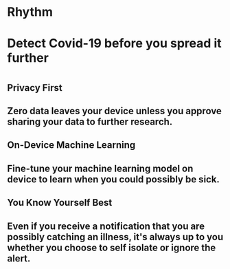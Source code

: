 # Rhythm

<h1>Detect Covid-19 before you spread it further<h1>


<h2>Privacy First<h2>
<body> Zero data leaves your device unless you approve sharing your data to further research.<body> 

<h2>On-Device Machine Learning<h2>
<body> Fine-tune your machine learning model on device to learn when you could possibly be sick.<body> 

<h2>You Know Yourself Best<h2>
<body> Even if you receive a notification that you are possibly catching an illness, it's always up to you whether you choose to self isolate or ignore the alert.<body> 


